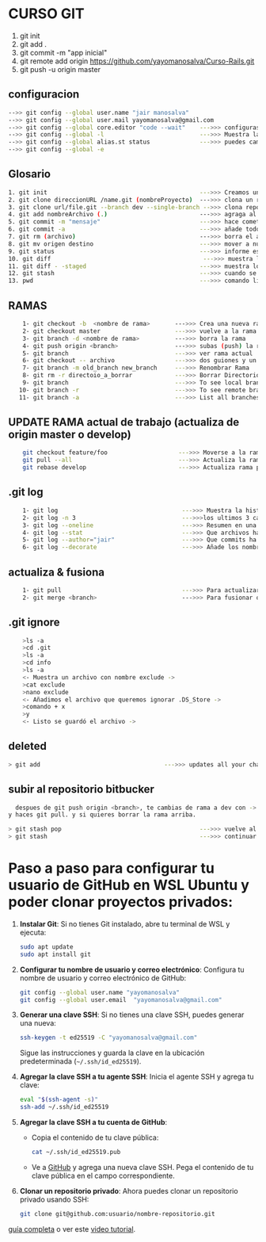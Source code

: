 # CURSO GIT

1. git init
1. git add .
1. git commit -m "app inicial"
1. git remote add origin https://github.com/yayomanosalva/Curso-Rails.git
1. git push -u origin master

## configuracion

  ```bash
  -->> git config --global user.name "jair manosalva"
  -->> git config --global user.mail yayomanosalva@gmail.com
  -->> git config --global core.editor "code --wait"    --->>> configuras el editor preferido
  -->> git config --global -l                           --->>> Muestra las configuraciones de git
  -->> git config --global alias.st status              --->>> puedes cambiar el comando por un alias
  -->> git config --global -e
  ```

## Glosario

   ```bash
  1. git init                                           --->>> Creamos un repositorio en el directorio actual
  2. git clone direccionURL /name.git (nombreProyecto)  --->>> clona un repositorio existente dentro de un directorio
  3. git clone url/file.git --branch dev --single-branch -->>> clona repositorio de rama expecifica(dev) 
  4. git add nombreArchivo (.)                          --->>> agraga al repositorio los archivos que le indiquemos
  5. git commit -m "mensaje"                            --->>> hace cometario
  6. git commit -a                                      --->>> añade todos los commits
  7. git rm (archivo)                                   --->>> borra el archivo/Dir del repositorio local
  8. git mv origen destino                              --->>> mover a nueva ruta
  9. git status                                         --->>> informe estado actual
  10. git diff                                           --->>> muestra los cambios/diferencias en local
  11. git diff - -staged                                --->>> muestra los cambios/diferencias en index
  12. git stash                                         --->>> cuando se quiere registrar el estado actual del directorio de trabajo y el índice, pero quiere volver a un directorio de trabajo limpio
  13. pwd                                               --->>> comando linux para ubicacion de directirio
  ```

## RAMAS
    
```bash
    1- git checkout -b  <nombre de rama>       --->>> Crea una nueva rama
    2- git checkout master                     --->>> vuelve a la rama principal
    3- git branch -d <nombre de rama>          --->>> borra la rama
    4- git push origin <branch>                --->>> subas (push) la rama a tu repositorio remoto
    5- git branch                              --->>> ver rama actual
    6- git checkout -- archivo                 --->>> dos guiones y un espacio en blanco
    7- git branch -m old_branch new_branch     --->>> Renombrar Rama
    8- git rm -r directoio_a_borrar            --->>> Borrar Directorio Completo
    9- git branch                              --->>> To see local branches
   10- git branch -r                           --->>> To see remote branches
   11- git branch -a                           --->>> List all branches (local and remote)
```

## UPDATE RAMA actual de trabajo (actualiza de origin master o develop)
    
```bash
    git checkout feature/foo                    --->>> Moverse a la rama de trabajo
    git pull --all                              --->>> Actualiza la rama actual de rama origin
    git rebase develop                          --->>> Actualiza rama padre (develop) local
```

## .git log

```bash
    1- git log                                   --->>> Muestra la historia d los commits completa con el formato predeterminado
    2- git log -n 3                              --->>>los ultimos 3 cambios
    3- git log --oneline                         --->>> Resumen en una linea
    4- git log --stat                            --->>> Que archivos han cambiado y el numero relativo de lineas añadido o cambiado
    5- git log --author="jair"                   --->>> Que commits ha realizado ese autor
    6- git log --decorate                        --->>> Añade los nombres de ramas o etiquetas de los cambios
```

## actualiza & fusiona

```bash
    1- git pull                                  --->>> Para actualizar tu repositorio local al commit más nuevo
    2- git merge <branch>                        --->>> Para fusionar otra rama a tu rama activa (por ejemplo master)
```

## .git ignore

```bash
    >ls -a
    >cd .git
    >ls -a
    >cd info
    >ls -a
    <- Muestra un archivo con nombre exclude ->
    >cat exclude
    >nano exclude
    <- Añadimos el archivo que queremos ignorar .DS_Store ->
    >comando + x
    >y
    <- Listo se guardó el archivo ->
```

## deleted

```bash 
> git add                                   --->>> updates all your changes - asi allas eliminado una carpeta, actualia el repositorio.
```

## subir al repositorio bitbucker

```bash
  despues de git push origin <branch>, te cambias de rama a dev con -> git checkout <branch>
y haces git pull. y si quieres borrar la rama arriba.

> git stash pop                                       --->>> vuelve al estado anterior
> git stash                                           --->>> continuar sin cambios
```

# Paso a paso para configurar tu usuario de GitHub en WSL Ubuntu y poder clonar proyectos privados:

1. **Instalar Git**:
   Si no tienes Git instalado, abre tu terminal de WSL y ejecuta:
   ```sh
   sudo apt update
   sudo apt install git
   ```

2. **Configurar tu nombre de usuario y correo electrónico**:
   Configura tu nombre de usuario y correo electrónico de GitHub:
   ```sh
   git config --global user.name "yayomanosalva"
   git config --global user.email  "yayomanosalva@gmail.com"
   ```

3. **Generar una clave SSH**:
   Si no tienes una clave SSH, puedes generar una nueva:
   ```sh
   ssh-keygen -t ed25519 -C "yayomanosalva@gmail.com"
   ```
   Sigue las instrucciones y guarda la clave en la ubicación predeterminada (`~/.ssh/id_ed25519`).

4. **Agregar la clave SSH a tu agente SSH**:
   Inicia el agente SSH y agrega tu clave:
   ```sh
   eval "$(ssh-agent -s)"
   ssh-add ~/.ssh/id_ed25519
   ```

5. **Agregar la clave SSH a tu cuenta de GitHub**:
   - Copia el contenido de tu clave pública:
     ```sh
     cat ~/.ssh/id_ed25519.pub
     ```
   - Ve a [GitHub](https://github.com/settings/keys) y agrega una nueva clave SSH. Pega el contenido de tu clave pública en el campo correspondiente.

6. **Clonar un repositorio privado**:
   Ahora puedes clonar un repositorio privado usando SSH:
   ```sh
   git clone git@github.com:usuario/nombre-repositorio.git
   ```
[guía completa](https://learn.microsoft.com/es-es/windows/wsl/tutorials/wsl-git) 
o ver este [video tutorial](https://www.youtube.com/watch?v=nhpm3-M71YI).
